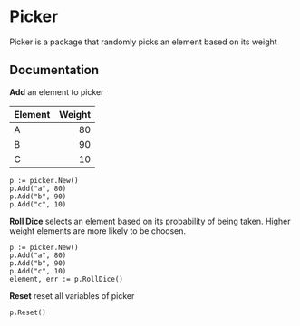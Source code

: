 # Picker
Picker is a package that randomly picks an element based on its weight

## Documentation

**Add** an element to picker


| Element | Weight |
| ------------- | -------------:|
| A | 80 |
| B | 90 |
| C | 10 |


```golang
p := picker.New()
p.Add("a", 80)
p.Add("b", 90)
p.Add("c", 10)
```

**Roll Dice** selects an element based on its probability of being taken. 
Higher weight elements are more likely to be choosen.

```golang
p := picker.New()
p.Add("a", 80)
p.Add("b", 90)
p.Add("c", 10)
element, err := p.RollDice()
```

**Reset** reset all variables of picker

```golang
p.Reset()
```